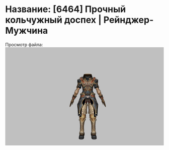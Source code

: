 # Название: [6464] Прочный кольчужный доспех | Рейнджер-Мужчина

Просмотр файла:
![p020002.png](p020002.png)